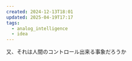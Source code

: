 ```yaml
---
created: 2024-12-13T18:01
updated: 2025-04-19T17:17
tags:
  - analog_intelligence
  - idea
---
```

又、それは人間のコントロール出来る事象だろうか